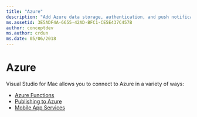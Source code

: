```yaml
---
title: "Azure"
description: "Add Azure data storage, authentication, and push notifications to mobile apps from within Visual Studio for Mac"
ms.assetid: 3E5ADF4A-6655-42AD-BFC1-CE5E437C457B
author: conceptdev
ms.author: crdun
ms.date: 05/06/2018
---
```


# Azure

Visual Studio for Mac allows you to connect to Azure in a variety of ways:

- [Azure Functions](azure-functions.md)
- [Publishing to Azure](https://blog.xamarin.com/publish-azure-visual-studio-mac/)
- [Mobile App Services](connected-services.md)